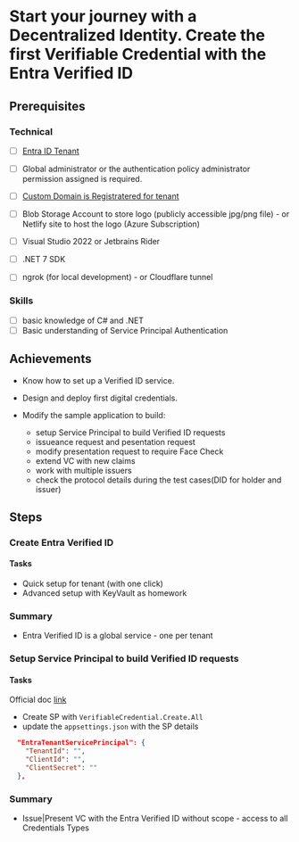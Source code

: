 # Start your journey with a Decentralized Identity. Create the first Verifiable Credential with the Entra Verified ID

## Prerequisites
### Technical
- [ ] [Entra ID Tenant](https://www.microsoft.com/en-gb/security/business/identity-access/microsoft-entra-id)
- [ ] Global administrator or the authentication policy administrator permission assigned is required.
- [ ] [Custom Domain is Registratered for tenant](https://learn.microsoft.com/en-us/entra/identity/users/domains-manage)
- [ ] Blob Storage Account to store logo (publicly accessible jpg/png file) - or Netlify site to host the logo (Azure Subscription)

- [ ] Visual Studio 2022 or Jetbrains Rider
- [ ] .NET 7 SDK
- [ ] ngrok (for local development) - or Cloudflare tunnel

### Skills
- [ ] basic knowledge of C# and .NET
- [ ] Basic understanding of Service Principal Authentication

## Achievements
- Know how to set up a Verified ID service.
- Design and deploy first digital credentials.

- Modify the sample application to build:
    - setup Service Principal to build Verified ID requests
    - issueance request and pesentation request
    - modify presentation request to require Face Check
    - extend VC with new claims
    - work with multiple issuers
    - check the protocol details during the test cases(DID for holder and issuer)


## Steps
### Create Entra Verified ID
#### Tasks
- Quick setup for tenant (with one click)
- Advanced setup with KeyVault as homework
### Summary
- Entra Verified ID is a global service - one per tenant

### Setup Service Principal to build Verified ID requests
#### Tasks
Official doc [link](https://learn.microsoft.com/en-us/entra/verified-id/verifiable-credentials-configure-tenant#register-an-application-in-microsoft-entra-id)
- Create SP with `VerifiableCredential.Create.All`
- update the `appsettings.json` with the SP details
```json
  "EntraTenantServicePrincipal": {
    "TenantId": "",
    "ClientId": "",
    "ClientSecret": ""
  },
```
### Summary
- Issue|Present VC with the Entra Verified ID without scope - access to all Credentials Types




